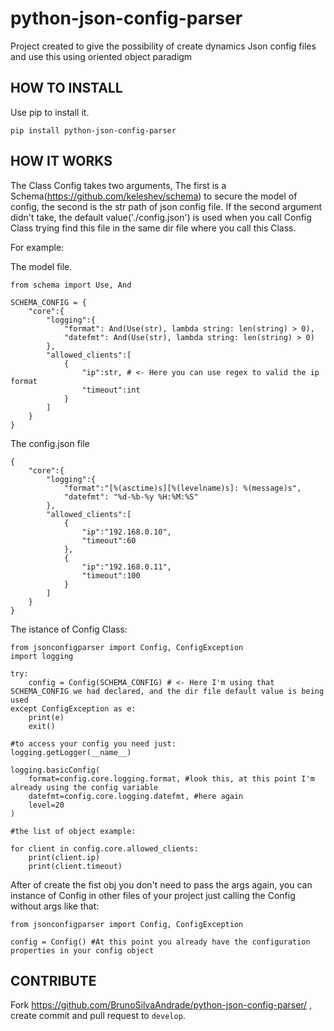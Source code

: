 # python-json-config-parser
Project created to give the possibility of create dynamics Json config files and use this using oriented object paradigm

HOW TO INSTALL
---------------------------
Use pip to install it.

```
pip install python-json-config-parser
```


HOW IT WORKS
---------------------------
The Class Config takes two arguments, The first is a Schema(https://github.com/keleshev/schema) to secure the model of config, 
the second is the str path of json config file.
If the second argument didn't take, the default value('./config.json') is used when you call Config Class trying find this file in the same dir file where you call this Class.

For example:

The model file.
```
from schema import Use, And

SCHEMA_CONFIG = {
    "core":{
        "logging":{
            "format": And(Use(str), lambda string: len(string) > 0),
            "datefmt": And(Use(str), lambda string: len(string) > 0)
        },
        "allowed_clients":[
            {
                "ip":str, # <- Here you can use regex to valid the ip format
                "timeout":int
            }
        ]
    }
}

```

The config.json file
```
{
    "core":{
        "logging":{
            "format":"[%(asctime)s][%(levelname)s]: %(message)s",
            "datefmt": "%d-%b-%y %H:%M:%S"
        },
        "allowed_clients":[
            {
                "ip":"192.168.0.10",
                "timeout":60
            },
            {
                "ip":"192.168.0.11",
                "timeout":100
            }
        ]
    }
}
```

The istance of Config Class:
```
from jsonconfigparser import Config, ConfigException
import logging

try:
    config = Config(SCHEMA_CONFIG) # <- Here I'm using that SCHEMA_CONFIG we had declared, and the dir file default value is being used
except ConfigException as e:
    print(e)
    exit()

#to access your config you need just:
logging.getLogger(__name__)

logging.basicConfig(
    format=config.core.logging.format, #look this, at this point I'm already using the config variable
    datefmt=config.core.logging.datefmt, #here again
    level=20
)

#the list of object example:

for client in config.core.allowed_clients:
    print(client.ip)
    print(client.timeout)

```

After of create the fist obj you don't need to pass the args again, you can instance of Config in other files of your project
just calling the Config without args like that:

```
from jsonconfigparser import Config, ConfigException

config = Config() #At this point you already have the configuration properties in your config object
```


CONTRIBUTE
----------

Fork https://github.com/BrunoSilvaAndrade/python-json-config-parser/ , create commit and pull request to ``develop``.
